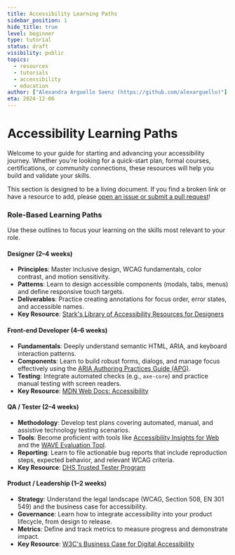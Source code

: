 ```yaml
---
title: Accessibility Learning Paths
sidebar_position: 1
hide_title: true
level: beginner
type: tutorial
status: draft
visibility: public
topics:
  - resources
  - tutorials
  - accessibility
  - education
author: ["Alexandra Arguello Saenz (https://github.com/alexarguello)"]
eta: 2024-12-06
---
```



# Accessibility Learning Paths

Welcome to your guide for starting and advancing your accessibility journey. Whether you're looking for a quick-start plan, formal courses, certifications, or community connections, these resources will help you build and validate your skills.

This section is designed to be a living document. If you find a broken link or have a resource to add, please [open an issue or submit a pull request](https://github.com/alexarguello/educational-resource/issues)!

### Role-Based Learning Paths

Use these outlines to focus your learning on the skills most relevant to your role.

#### Designer (2–4 weeks)
- **Principles**: Master inclusive design, WCAG fundamentals, color contrast, and motion sensitivity.
- **Patterns**: Learn to design accessible components (modals, tabs, menus) and define responsive touch targets.
- **Deliverables**: Practice creating annotations for focus order, error states, and accessible names.
- **Key Resource**: [Stark's Library of Accessibility Resources for Designers](https://www.getstark.co/for-designers/)

#### Front-end Developer (4–6 weeks)
- **Fundamentals**: Deeply understand semantic HTML, ARIA, and keyboard interaction patterns.
- **Components**: Learn to build robust forms, dialogs, and manage focus effectively using the [ARIA Authoring Practices Guide (APG)](https://www.w3.org/WAI/ARIA/apg/).
- **Testing**: Integrate automated checks (e.g., `axe-core`) and practice manual testing with screen readers.
- **Key Resource**: [MDN Web Docs: Accessibility](https://developer.mozilla.org/en-US/docs/Web/Accessibility)

#### QA / Tester (2–4 weeks)
- **Methodology**: Develop test plans covering automated, manual, and assistive technology testing scenarios.
- **Tools**: Become proficient with tools like [Accessibility Insights for Web](https://accessibilityinsights.io/docs/en/web/overview) and the [WAVE Evaluation Tool](https://wave.webaim.org/).
- **Reporting**: Learn to file actionable bug reports that include reproduction steps, expected behavior, and relevant WCAG criteria.
- **Key Resource**: [DHS Trusted Tester Program](https://www.dhs.gov/trusted-tester)

#### Product / Leadership (1–2 weeks)
- **Strategy**: Understand the legal landscape (WCAG, Section 508, EN 301 549) and the business case for accessibility.
- **Governance**: Learn how to integrate accessibility into your product lifecycle, from design to release.
- **Metrics**: Define and track metrics to measure progress and demonstrate impact.
- **Key Resource**: [W3C's Business Case for Digital Accessibility](https://www.w3.org/WAI/business-case/)

